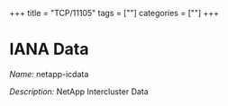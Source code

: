 +++
title = "TCP/11105"
tags = [""]
categories = [""]
+++

# IANA Data

_Name:_ netapp-icdata

_Description:_ NetApp Intercluster Data

